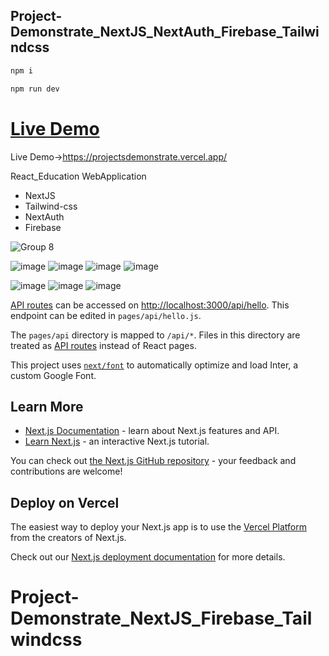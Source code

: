 
## Project-Demonstrate_NextJS_NextAuth_Firebase_Tailwindcss

```bash
npm i
```

```bash
npm run dev
```
# [Live Demo](https://projectsdemonstrate.vercel.app/)

Live Demo->https://projectsdemonstrate.vercel.app/

React_Education WebApplication
- NextJS
- Tailwind-css
- NextAuth
- Firebase
  
![Group 8](https://github.com/masudfcs1/Project_Demonstrate-NextJS-NextAuth-Firebase_Tailwindcss/assets/57311382/336a41aa-a47e-4212-838a-ef4c316563b9)

![image](https://github.com/masudfcs1/Project-Demonstrate_NextJS_NextAuth_Firebase_Tailwindcss/assets/57311382/a11b5d24-6ca8-421d-8654-2e5b64801539)
![image](https://github.com/masudfcs1/Project-Demonstrate_NextJS_NextAuth_Firebase_Tailwindcss/assets/57311382/6a2f5511-6c66-4cba-95ce-cbacc931015a)
![image](https://github.com/masudfcs1/Project-Demonstrate_NextJS_NextAuth_Firebase_Tailwindcss/assets/57311382/d2e9ce0e-252e-485c-944e-7006847a02d8)
![image](https://github.com/masudfcs1/Project-Demonstrate_NextJS_NextAuth_Firebase_Tailwindcss/assets/57311382/c4226347-e576-4ec2-aac3-b54611e5554d)

![image](https://github.com/masudfcs1/Project-Demonstrate_NextJS_NextAuth_Firebase_Tailwindcss/assets/57311382/e5799b04-0d1e-4ff7-a34f-59e17be94908)
![image](https://github.com/masudfcs1/Project-Demonstrate_NextJS_NextAuth_Firebase_Tailwindcss/assets/57311382/e93b493a-bfa5-4f66-a0d4-66f85df0e07f)
![image](https://github.com/masudfcs1/Project-Demonstrate_NextJS_NextAuth_Firebase_Tailwindcss/assets/57311382/257316b3-1f49-4356-8fe6-4c713876be9d)

[API routes](https://nextjs.org/docs/api-routes/introduction) can be accessed on [http://localhost:3000/api/hello](http://localhost:3000/api/hello). This endpoint can be edited in `pages/api/hello.js`.

The `pages/api` directory is mapped to `/api/*`. Files in this directory are treated as [API routes](https://nextjs.org/docs/api-routes/introduction) instead of React pages.

This project uses [`next/font`](https://nextjs.org/docs/basic-features/font-optimization) to automatically optimize and load Inter, a custom Google Font.

## Learn More

- [Next.js Documentation](https://nextjs.org/docs) - learn about Next.js features and API.
- [Learn Next.js](https://nextjs.org/learn) - an interactive Next.js tutorial.

You can check out [the Next.js GitHub repository](https://github.com/vercel/next.js/) - your feedback and contributions are welcome!

## Deploy on Vercel

The easiest way to deploy your Next.js app is to use the [Vercel Platform](https://vercel.com/new?utm_medium=default-template&filter=next.js&utm_source=create-next-app&utm_campaign=create-next-app-readme) from the creators of Next.js.

Check out our [Next.js deployment documentation](https://nextjs.org/docs/deployment) for more details.

# Project-Demonstrate_NextJS_Firebase_Tailwindcss
